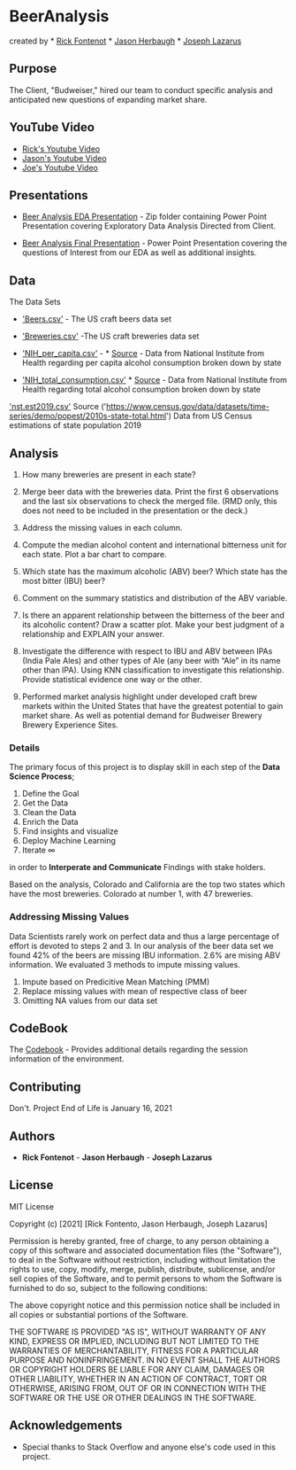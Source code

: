 # BeerAnalysis 

created by * [Rick Fontenot]('https://github.com/rickfontenot/DS6306_Study1') * [Jason Herbaugh](https://github.com/jherbaugh) * [Joseph Lazarus](https://github.com/JoeLazarus)

## Purpose

The Client, "Budweiser," hired our team to conduct specific analysis and anticipated new questions of expanding market share.

## YouTube Video

* [Rick's Youtube Video](www.youtube.com) 
* [Jason's Youtube Video](www.youtube.com) 
* [Joe's Youtube Video](www.youtube.com)

## Presentations

* [Beer Analysis EDA Presentation](https://github.com/rickfontenot/DS6306_Study1/blob/main/Case%20Study%201%20EDA.ppt.zip) - Zip folder containing Power Point Presentation covering Exploratory Data Analysis Directed from Client.

* [Beer Analysis Final Presentation](https://github.com/rickfontenot/DS6306_Study1/blob/main/Budweiser%20Presentation.ppt.zip) - Power Point Presentation covering the questions of Interest from our EDA as well as additional insights.

## Data
The Data Sets

* ['Beers.csv'](https://github.com/rickfontenot/DS6306_Study1/blob/main/Beers.csv) - The US craft beers data set

* ['Breweries.csv'](https://github.com/rickfontenot/DS6306_Study1/blob/main/Breweries.csv) -The US craft breweries data set

* ['NIH_per_capita.csv'](https://github.com/rickfontenot/DS6306_Study1/blob/main/NIH_per_capita.csv) - * [Source](https://vinepair.com/articles/map-states-drink-beer-america-2020/) - Data from National Institute from Health regarding per capita alcohol consumption broken down by state

* ['NIH_total_consumption.csv'](GithubURL)  * [Source](https://vinepair.com/articles/map-states-drink-beer-america-2020/) - Data from National Institute from Health regarding total alcohol consumption broken down by state

['nst.est2019.csv'](https://github.com/rickfontenot/DS6306_Study1/blob/main/nst-est2019.csv) Source ('https://www.census.gov/data/datasets/time-series/demo/popest/2010s-state-total.html') Data from US Census estimations of state population 2019

## Analysis

1.   How many breweries are present in each state?

2.   Merge beer data with the breweries data. Print the first 6 observations and the last six observations to check the merged file.  (RMD only, this does not need to be included in the presentation or the deck.)

3.   Address the missing values in each column.

4.   Compute the median alcohol content and international bitterness unit for each state. Plot a bar chart to compare.

5.   Which state has the maximum alcoholic (ABV) beer? Which state has the most bitter (IBU) beer?

6.   Comment on the summary statistics and distribution of the ABV variable.

7.   Is there an apparent relationship between the bitterness of the beer and its alcoholic content? Draw a scatter plot.  Make your best judgment of a relationship and EXPLAIN your answer.

8.  Investigate the difference with respect to IBU and ABV between IPAs (India Pale Ales) and other types of Ale (any beer with “Ale” in its name other than IPA).  Using KNN classification to investigate this relationship.  Provide statistical evidence one way or the other. 

9.  Performed market analysis highlight under developed craft brew markets within the United States that have the greatest potential to gain market share. As well as potential demand for Budweiser Brewery Brewery Experience Sites. 

### Details 
The primary focus of this project is to display skill in each step of the **Data Science Process**; 
1. Define the Goal 
2. Get the Data 
3. Clean the Data
4. Enrich the Data
5. Find insights and visualize
6. Deploy Machine Learning
7. Iterate ∞

in order to **Interperate and Communicate** Findings with stake holders. 

Based on the analysis, Colorado and California are the top two states which have the most breweries. Colorado at number 1, with 47 breweries. 

### Addressing Missing Values
Data Scientists rarely work on perfect data and thus a large percentage of effort is devoted to steps 2 and 3. In our analysis of the beer data set we found 42% of the beers are missing IBU information. 2.6% are mising ABV information. We evaluated 3 methods to impute missing values. 

1. Impute based on Predicitive Mean Matching (PMM)
2. Replace missing values with mean of respective class of beer
3. Omitting NA values from our data set



## CodeBook

The [Codebook](https://github.com/rickfontenot/DS6306_Study1/blob/main/Case%20Study%201%20Codebook.docx) - Provides additional details regarding the session information of the environment.

## Contributing

Don't. Project End of Life is January 16, 2021

## Authors

* **Rick Fontenot** - **Jason Herbaugh** - **Joseph Lazarus**

## License
MIT License

Copyright (c) [2021] [Rick Fontento, Jason Herbaugh, Joseph Lazarus]

Permission is hereby granted, free of charge, to any person obtaining a copy
of this software and associated documentation files (the "Software"), to deal
in the Software without restriction, including without limitation the rights
to use, copy, modify, merge, publish, distribute, sublicense, and/or sell
copies of the Software, and to permit persons to whom the Software is
furnished to do so, subject to the following conditions:

The above copyright notice and this permission notice shall be included in all
copies or substantial portions of the Software.

THE SOFTWARE IS PROVIDED "AS IS", WITHOUT WARRANTY OF ANY KIND, EXPRESS OR
IMPLIED, INCLUDING BUT NOT LIMITED TO THE WARRANTIES OF MERCHANTABILITY,
FITNESS FOR A PARTICULAR PURPOSE AND NONINFRINGEMENT. IN NO EVENT SHALL THE
AUTHORS OR COPYRIGHT HOLDERS BE LIABLE FOR ANY CLAIM, DAMAGES OR OTHER
LIABILITY, WHETHER IN AN ACTION OF CONTRACT, TORT OR OTHERWISE, ARISING FROM,
OUT OF OR IN CONNECTION WITH THE SOFTWARE OR THE USE OR OTHER DEALINGS IN THE
SOFTWARE.

## Acknowledgements

* Special thanks to Stack Overflow and anyone else's code used in this project. 
